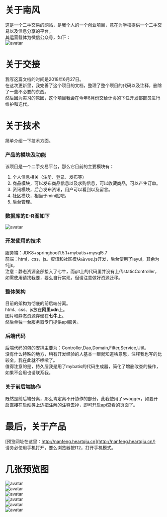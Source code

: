 # 关于南风
这是一个二手交易的网站，是我个人的一个创业项目，意在为学校提供一个二手交易以及信息分享的平台。<br>
其运营载体为微信公众号，如下：<br>
![avatar](http://pic.zdnfbbs.cn/7.jpg)<br>
# 关于交接
我写这篇文档的时间是2018年6月27日。<br>在这次更新里，我完善了这个项目的文档，整理了整个项目的代码以及注释，删除了一些不必要的东西。<br>
然后因为实习的原因，这个项目我会在今年8月份交给计协的下任开发部部员进行维护和迭代。<br>
# 关于技术
简单介绍一下技术方面。
### 产品的模块及功能
该项目是一个二手交易平台，那么它目前的主要模块有：<br>
1. 个人信息相关（注册、登录、发布等）
2. 商品模块，可以发布商品信息以及求购信息，可以收藏商品，可以产生订单。
3. 资讯模块，后台发布资讯，用户可以看到以及留言。
4. 社区模块，相当于mini贴吧。
5. 后台管理。
### 数据库的E-R图如下
![avatar](http://pic.zdnfbbs.cn/db-e-r.png)<br>
### 开发使用的技术
服务端：JDK8+springboot1.5.1+mybatis+mysql5.7<br>
前端：html，css，js。资讯和社区模块由vue.js开发，后台使用了layui，其余为纯js。<br>
注意：静态资源全部接入了七牛，而git上的代码里并没有上传staticController，如需使用请找我要，要么自行实现，但请注意做好资源迁移。
### 整体架构
目前的架构为彻底的前后端分离。<br>
html、css、js放在<strong>阿里cdn</strong>上。<br>
图片和静态资源存储在<strong>七牛</strong>上。<br>
然后单独一台服务器专门提供api服务。
### 后端代码
后端代码的包的安排主要为：Controller,Dao,Domain,Filter,Service,Util。<br>
没有什么特殊的地方，稍有开发经验的人基本一眼就知道啥意思，注释我也写的比较全，我在此就不啰嗦了。<br>
值得注意的是，持久层我是用了mybatis的代码生成器，简化了增删改查的操作，如果不会用也请联系我。
### 关于前后端协作
既然是前后端分离，那么肯定离不开协作的部分，此我使用了swagger，如要开启直接在启动类上边把注解的注释去掉，即可开启api查看的页面了。
# 最后，关于产品
[预览网址在这里：http://nanfeng.heartqiu.cn](http://nanfeng.heartqiu.cn/)<br>
请务必使用手机打开，要么浏览器按f12，打开手机模式。
# 几张预览图
![avatar](http://pic.zdnfbbs.cn/1.png)<br>
![avatar](http://pic.zdnfbbs.cn/2.png)<br>
![avatar](http://pic.zdnfbbs.cn/3.png)<br>
![avatar](http://pic.zdnfbbs.cn/4.png)<br>
![avatar](http://pic.zdnfbbs.cn/5.png)<br>
![avatar](http://pic.zdnfbbs.cn/6.png)<br>
